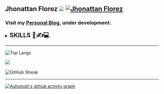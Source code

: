 ## Jhonattan Florez <img src="https://media.giphy.com/media/dxn6fRlTIShoeBr69N/giphy.gif" width="35"> <a href="mailto:florezj328@gmail.com"> <img src="https://img.shields.io/badge/Gmail-red?style=for-the-badge&logo=gmail&logoColor=white" alt="Jhonattan Florez"/> </a>

### Visit my <a href="https://jhonatan2022.github.io/">Personal Blog</a>, under development. 
 
 <details>
<summary><strong style="font-size: 20px;">SKILLS 🌟✍️💻</strong></summary>
 
## Skills 💻 
<div>
  <img src="https://github.com/devicons/devicon/blob/master/icons/html5/html5-original.svg" title="HTML5" width="40" height="40"/>
  <img src="https://github.com/devicons/devicon/blob/master/icons/css3/css3-plain-wordmark.svg"  title="CSS3"width="40" height="40"/>
  <img src="https://github.com/devicons/devicon/blob/master/icons/javascript/javascript-original.svg" title="JavaScript" width="40" height="40"/>
  <img src="https://github.com/devicons/devicon/blob/master/icons/python/python-original.svg" title="Python" width="40" height="40"/>
  <img src="https://github.com/devicons/devicon/blob/master/icons/bash/bash-original.svg" title="Bash" width="40" height="40"/>
  <img src="https://imgs.search.brave.com/lZSQGWrmaCyJgDBWJNjawTI2Y6lPuBsHWIky4wgAZu4/rs:fit:1200:1200:1/g:ce/aHR0cHM6Ly92ZWN0/b3JpZmllZC5jb20v/aW1hZ2VzL3Zpc3Vh/bC1iYXNpYy1pY29u/LTIyLnBuZw" title="Visual Basic" width="40" height="40"/>
  
</div>

## Tools 🧰
<div>
  <img src="https://github.com/devicons/devicon/blob/master/icons/bootstrap/bootstrap-original.svg" title="Bootstrap" width="40" height="40"/>
  <img src="https://github.com/devicons/devicon/blob/master/icons/mysql/mysql-original.svg" title="MySQL" width="40" height="40"/>
  <img src="https://github.com/devicons/devicon/blob/master/icons/mongodb/mongodb-original.svg" title="MongoDB" width="40" height="40"/>
  <img src="https://github.com/devicons/devicon/blob/master/icons/git/git-original.svg" title="Git" width="40" height="40"/>
  <img src="https://github.com/devicons/devicon/blob/master/icons/postgresql/postgresql-original.svg" title="PostgresSQL" width="40" height="40"/>
  <img src="https://github.com/devicons/devicon/blob/master/icons/django/django-plain.svg" title="Django" width="40" height="40"/>
</div>

## Skills in learning 🧑‍🎓
<div>
  <img src="https://github.com/devicons/devicon/blob/master/icons/react/react-original.svg" title="React" width="40" height="40"/>
  <img src="https://github.com/devicons/devicon/blob/master/icons/tailwindcss/tailwindcss-plain.svg" title="Tailwind Css" width="40" height="40"/>   <img src="https://github.com/devicons/devicon/blob/master/icons/docker/docker-plain.svg" title="Docker" width="40" height="40"/>
  <img src="https://github.com/devicons/devicon/blob/master/icons/cplusplus/cplusplus-original.svg" title="C++" width="40" height="40"/>  
  <img src="https://github.com/devicons/devicon/blob/master/icons/java/java-original-wordmark.svg" title="Java" width="40" height="40"/>
</div>
</details>

<hr>

![Top Langs](https://github-readme-stats.vercel.app/api/top-langs/?username=JHONATAN2022&langs_count=10&show_icons=true&line_height=20&title_color=7A7ADB&text_color=D3D3D3&bg_color=0,000000,130F40&layout=compact&hide_border=true)
<!--![](http://github-profile-summary-cards.vercel.app/api/cards/productive-time?username=jhonatan2022&theme=nightowl&utcOffset=8) -->

![](https://github-readme-stats.vercel.app/api?username=Jhonatan2022&show_icons=true&title_color=7A7ADB&text_color=D3D3D3&bg_color=0,000000,130F40&hide_border=true)

![GitHub Streak](https://streak-stats.demolab.com/?user=jhonatan2022&card_width=500&background=0,000000,130F40&dates=EBEBEB&border=EB545400&stroke=FFFFFF&ring=FF0000&fire=FF0000&currStreakNum=EBEBEB&sideNums=EBEBEB&currStreakLabel=FF0006&sideLabels=48F5FF)
<hr>

[![Ashutosh's github activity graph](https://github-readme-activity-graph.vercel.app/graph?username=JHONATAN2022&bg_color=070623&color=ffffff&line=ffffff&point=0091ff&area=true&hide_border=true)](https://github.com/ashutosh00710/github-readme-activity-graph)
